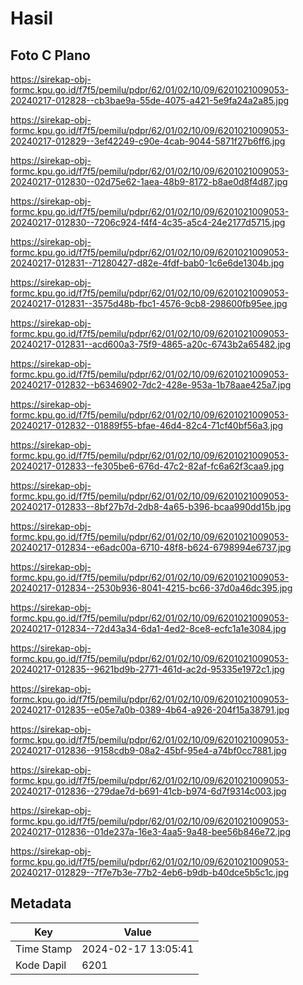 # Hasil

## Foto C Plano

https://sirekap-obj-formc.kpu.go.id/f7f5/pemilu/pdpr/62/01/02/10/09/6201021009053-20240217-012828--cb3bae9a-55de-4075-a421-5e9fa24a2a85.jpg

https://sirekap-obj-formc.kpu.go.id/f7f5/pemilu/pdpr/62/01/02/10/09/6201021009053-20240217-012829--3ef42249-c90e-4cab-9044-5871f27b6ff6.jpg

https://sirekap-obj-formc.kpu.go.id/f7f5/pemilu/pdpr/62/01/02/10/09/6201021009053-20240217-012830--02d75e62-1aea-48b9-8172-b8ae0d8f4d87.jpg

https://sirekap-obj-formc.kpu.go.id/f7f5/pemilu/pdpr/62/01/02/10/09/6201021009053-20240217-012830--7206c924-f4f4-4c35-a5c4-24e2177d5715.jpg

https://sirekap-obj-formc.kpu.go.id/f7f5/pemilu/pdpr/62/01/02/10/09/6201021009053-20240217-012831--71280427-d82e-4fdf-bab0-1c6e6de1304b.jpg

https://sirekap-obj-formc.kpu.go.id/f7f5/pemilu/pdpr/62/01/02/10/09/6201021009053-20240217-012831--3575d48b-fbc1-4576-9cb8-298600fb95ee.jpg

https://sirekap-obj-formc.kpu.go.id/f7f5/pemilu/pdpr/62/01/02/10/09/6201021009053-20240217-012831--acd600a3-75f9-4865-a20c-6743b2a65482.jpg

https://sirekap-obj-formc.kpu.go.id/f7f5/pemilu/pdpr/62/01/02/10/09/6201021009053-20240217-012832--b6346902-7dc2-428e-953a-1b78aae425a7.jpg

https://sirekap-obj-formc.kpu.go.id/f7f5/pemilu/pdpr/62/01/02/10/09/6201021009053-20240217-012832--01889f55-bfae-46d4-82c4-71cf40bf56a3.jpg

https://sirekap-obj-formc.kpu.go.id/f7f5/pemilu/pdpr/62/01/02/10/09/6201021009053-20240217-012833--fe305be6-676d-47c2-82af-fc6a62f3caa9.jpg

https://sirekap-obj-formc.kpu.go.id/f7f5/pemilu/pdpr/62/01/02/10/09/6201021009053-20240217-012833--8bf27b7d-2db8-4a65-b396-bcaa990dd15b.jpg

https://sirekap-obj-formc.kpu.go.id/f7f5/pemilu/pdpr/62/01/02/10/09/6201021009053-20240217-012834--e6adc00a-6710-48f8-b624-6798994e6737.jpg

https://sirekap-obj-formc.kpu.go.id/f7f5/pemilu/pdpr/62/01/02/10/09/6201021009053-20240217-012834--2530b936-8041-4215-bc66-37d0a46dc395.jpg

https://sirekap-obj-formc.kpu.go.id/f7f5/pemilu/pdpr/62/01/02/10/09/6201021009053-20240217-012834--72d43a34-6da1-4ed2-8ce8-ecfc1a1e3084.jpg

https://sirekap-obj-formc.kpu.go.id/f7f5/pemilu/pdpr/62/01/02/10/09/6201021009053-20240217-012835--9621bd9b-2771-461d-ac2d-95335e1972c1.jpg

https://sirekap-obj-formc.kpu.go.id/f7f5/pemilu/pdpr/62/01/02/10/09/6201021009053-20240217-012835--e05e7a0b-0389-4b64-a926-204f15a38791.jpg

https://sirekap-obj-formc.kpu.go.id/f7f5/pemilu/pdpr/62/01/02/10/09/6201021009053-20240217-012836--9158cdb9-08a2-45bf-95e4-a74bf0cc7881.jpg

https://sirekap-obj-formc.kpu.go.id/f7f5/pemilu/pdpr/62/01/02/10/09/6201021009053-20240217-012836--279dae7d-b691-41cb-b974-6d7f9314c003.jpg

https://sirekap-obj-formc.kpu.go.id/f7f5/pemilu/pdpr/62/01/02/10/09/6201021009053-20240217-012836--01de237a-16e3-4aa5-9a48-bee56b846e72.jpg

https://sirekap-obj-formc.kpu.go.id/f7f5/pemilu/pdpr/62/01/02/10/09/6201021009053-20240217-012829--7f7e7b3e-77b2-4eb6-b9db-b40dce5b5c1c.jpg


## Metadata

| Key        | Value               |
| ---------- | ------------------- |
| Time Stamp | 2024-02-17 13:05:41 |
| Kode Dapil | 6201                |



